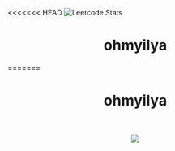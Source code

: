 <<<<<<< HEAD
![Leetcode Stats](https://leetcard.jacoblin.cool/ilya-root?ext=heatmap&animation=true)
<h1 align="center">&emsp;ohmyilya&emsp;</h1>
=======
    <h1 align="center">&emsp;ohmyilya&emsp;</h1>
</p>
<br>
<p align="center">
    <img id="preview" src="https://komarev.com/ghpvc/?username=drknzz&color=green">
</p>
